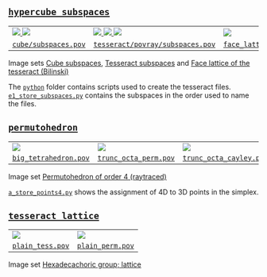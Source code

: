 ## [`hypercube_subspaces`](https://github.com/watchduck/small_povray_projects/tree/master/projects/hypercube_subspaces)

<table>
<tr>
<td>
  <a href="https://commons.wikimedia.org/wiki/File:Cube_subspace_2b5.png">
    <img src="https://upload.wikimedia.org/wikipedia/commons/thumb/1/1f/Cube_subspace_2b5.png/130px-Cube_subspace_2b5.png"/>
  </a>
  <a href="https://commons.wikimedia.org/wiki/File:Cube_subspace_1c3.png">
    <img src="https://upload.wikimedia.org/wikipedia/commons/thumb/f/f3/Cube_subspace_1c3.png/130px-Cube_subspace_1c3.png"/>
  </a>
<td>
  <a href="https://commons.wikimedia.org/wiki/File:Tesseract_subspace_3b11.png">
    <img src="https://upload.wikimedia.org/wikipedia/commons/thumb/e/ef/Tesseract_subspace_3b11.png/120px-Tesseract_subspace_3b11.png"/>
  </a>
  <a href="https://commons.wikimedia.org/wiki/File:Tesseract_subspace_2b17.png">
    <img src="https://upload.wikimedia.org/wikipedia/commons/thumb/8/8c/Tesseract_subspace_2b17.png/120px-Tesseract_subspace_2b17.png"/>
  </a>
  <a href="https://commons.wikimedia.org/wiki/File:Tesseract_subspace_2b17.png">
    <img src="https://upload.wikimedia.org/wikipedia/commons/thumb/7/7c/Tesseract_subspace_1b11.png/120px-Tesseract_subspace_1b11.png"/>
  </a>
<td>
  <a href="https://commons.wikimedia.org/wiki/File:Face_lattice_of_the_tesseract.png">
    <img src="https://upload.wikimedia.org/wikipedia/commons/thumb/1/18/Face_lattice_of_the_tesseract.png/120px-Face_lattice_of_the_tesseract.png"/>
  </a>
<tr>
<td>
  <a href="https://github.com/watchduck/small_povray_projects/blob/master/projects/hypercube_subspaces/cube/subspaces.pov">
    <code>cube/subspaces.pov</code>
  </a>
<td>
  <a href="https://github.com/watchduck/small_povray_projects/blob/master/projects/hypercube_subspaces/tesseract/povray/subspaces.pov">
    <code>tesseract/povray/subspaces.pov</code>
  </a>
<td>
  <a href="https://github.com/watchduck/small_povray_projects/blob/master/projects/hypercube_subspaces/tesseract/povray/face_lattice.pov">
    <code>face_lattice.pov</code>
  </a>
</table>

Image sets
[Cube subspaces](https://commons.wikimedia.org/wiki/Category:Cube_subspaces_(image_set)),
[Tesseract subspaces](https://commons.wikimedia.org/wiki/Category:Tesseract_subspaces_(image_set)) and
[Face lattice of the tesseract (Bilinski)](https://commons.wikimedia.org/wiki/Category:Face_lattice_of_the_tesseract_(Bilinski))

The [`python`](https://github.com/watchduck/small_povray_projects/tree/master/projects/hypercube_subspaces/tesseract/python) folder 
contains scripts used to create the tesseract files.<br>
[`e1_store_subspaces.py`](https://github.com/watchduck/small_povray_projects/blob/master/projects/hypercube_subspaces/tesseract/python/e1_store_subspaces.py#L116)
contains the subspaces in the order used to name the files.


## [`permutohedron`](https://github.com/watchduck/small_povray_projects/tree/master/projects/permutohedron)

<table>
<tr>
<td>
  <a href="https://commons.wikimedia.org/wiki/File:Permutohedron_in_simplex_of_order_4_(0-based).png">
    <img src="https://upload.wikimedia.org/wikipedia/commons/thumb/a/a1/Permutohedron_in_simplex_of_order_4_%280-based%29.png/224px-Permutohedron_in_simplex_of_order_4_%280-based%29.png"/>
  </a>
<td>
  <a href="https://commons.wikimedia.org/wiki/File:Symmetric_group_4;_permutohedron_3D;_transpositions_(0-based).png">
    <img src="https://upload.wikimedia.org/wikipedia/commons/thumb/2/2d/Symmetric_group_4%3B_permutohedron_3D%3B_transpositions_%280-based%29.png/234px-Symmetric_group_4%3B_permutohedron_3D%3B_transpositions_%280-based%29.png"/>
  </a>
<td>
  <a href="https://commons.wikimedia.org/wiki/File:Symmetric_group_4;_Cayley_graph_1,2,6_(0-based).png">
    <img src="https://upload.wikimedia.org/wikipedia/commons/thumb/6/6f/Symmetric_group_4%3B_Cayley_graph_1%2C2%2C6_%280-based%29.png/234px-Symmetric_group_4%3B_Cayley_graph_1%2C2%2C6_%280-based%29.png"/>
  </a>
<tr>
<td>
  <a href="https://github.com/watchduck/small_povray_projects/blob/master/projects/permutohedron/povray/big_tetrahedron.pov">
    <code>big_tetrahedron.pov</code>
  </a>
<td>
  <a href="https://github.com/watchduck/small_povray_projects/blob/master/projects/permutohedron/povray/trunc_octa_perm.pov">
    <code>trunc_octa_perm.pov</code>
  </a>
<td>
  <a href="https://github.com/watchduck/small_povray_projects/blob/master/projects/permutohedron/povray/trunc_octa_cayley.pov">
    <code>trunc_octa_cayley.pov</code>
  </a>
</table>

Image set [Permutohedron of order 4 (raytraced)](https://commons.wikimedia.org/wiki/Category:Permutohedron_of_order_4_(raytraced))

[`a_store_points4.py`](https://github.com/watchduck/small_povray_projects/blob/master/projects/permutohedron/python/a_store_points4.py)
shows the assignment of 4D to 3D points in the simplex.


## [`tesseract_lattice`](https://github.com/watchduck/small_povray_projects/tree/master/projects/tesseract_lattice)

<table>
<tr>
<td>
  <a href="https://commons.wikimedia.org/wiki/File:Lattice_of_the_hexadecachoric_group,_TP.png">
    <img src="https://upload.wikimedia.org/wikipedia/commons/thumb/c/c7/Lattice_of_the_hexadecachoric_group%2C_TP.png/180px-Lattice_of_the_hexadecachoric_group%2C_TP.png"/>
  </a>
<td>
  <a href="https://commons.wikimedia.org/wiki/File:Lattice_of_the_hexadecachoric_group,_PT.png">
    <img src="https://upload.wikimedia.org/wikipedia/commons/thumb/d/d3/Lattice_of_the_hexadecachoric_group%2C_PT.png/240px-Lattice_of_the_hexadecachoric_group%2C_PT.png"/>
  </a>
<tr>
<td>
  <a href="https://github.com/watchduck/small_povray_projects/blob/master/projects/tesseract_lattice/plain_tess.pov">
    <code>plain_tess.pov</code>
  </a>
<td>
  <a href="https://github.com/watchduck/small_povray_projects/blob/master/projects/tesseract_lattice/plain_perm.pov">
    <code>plain_perm.pov</code>
  </a>
</table>

Image set [Hexadecachoric group; lattice](https://commons.wikimedia.org/wiki/Category:Hexadecachoric_group;_lattice_(image_set))
